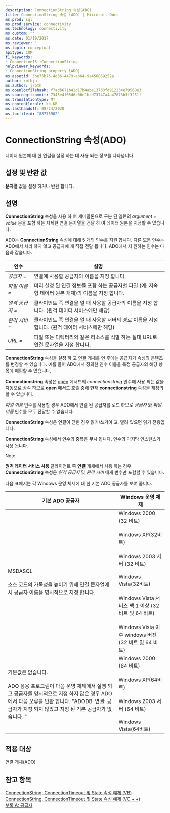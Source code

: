 ```yaml
---
description: ConnectionString 속성(ADO)
title: ConnectionString 속성 (ADO) | Microsoft Docs
ms.prod: sql
ms.prod_service: connectivity
ms.technology: connectivity
ms.custom: ''
ms.date: 01/19/2017
ms.reviewer: ''
ms.topic: conceptual
apitype: COM
f1_keywords:
- Connection15::ConnectionString
helpviewer_keywords:
- ConnectionString property [ADO]
ms.assetid: 3be75b75-4d36-4479-ab64-9a456869252a
author: rothja
ms.author: jroth
ms.openlocfilehash: f7adb671b42d17b4abe13733fd912234e79560e3
ms.sourcegitcommit: 7345e4f05d6c06e1bcd73747a4a47873b3f3251f
ms.translationtype: MT
ms.contentlocale: ko-KR
ms.lasthandoff: 08/24/2020
ms.locfileid: "88775902"
---
```

# <a name="connectionstring-property-ado"></a>ConnectionString 속성(ADO)
데이터 원본에 대 한 연결을 설정 하는 데 사용 되는 정보를 나타냅니다.  
  
## <a name="settings-and-return-values"></a>설정 및 반환 값  
 **문자열** 값을 설정 하거나 반환 합니다.  
  
## <a name="remarks"></a>설명  
 **ConnectionString** 속성을 사용 하 여 세미콜론으로 구분 된 일련의 *argument* *= value* 문을 포함 하는 자세한 연결 문자열을 전달 하 여 데이터 원본을 지정할 수 있습니다.  
  
 ADO는 **ConnectionString** 속성에 대해 5 개의 인수를 지원 합니다. 다른 모든 인수는 ADO에서 처리 하지 않고 공급자에 게 직접 전달 됩니다. ADO에서 지 원하는 인수는 다음과 같습니다.  
  
|인수|설명|  
|--------------|-----------------|  
|*공급자 =*|연결에 사용할 공급자의 이름을 지정 합니다.|  
|*파일 이름 =*|미리 설정 된 연결 정보를 포함 하는 공급자별 파일 (예: 지속형 데이터 원본 개체)의 이름을 지정 합니다.|  
|*원격 공급자 =*|클라이언트 쪽 연결을 열 때 사용할 공급자의 이름을 지정 합니다. (원격 데이터 서비스에만 해당)|  
|*원격 서버 =*|클라이언트 쪽 연결을 열 때 사용할 서버의 경로 이름을 지정 합니다. (원격 데이터 서비스에만 해당)|  
|*URL =*|파일 또는 디렉터리와 같은 리소스를 식별 하는 절대 URL로 연결 문자열을 지정 합니다.|  
  
 **ConnectionString** 속성을 설정 하 고 [연결](./connection-object-ado.md) 개체를 연 후에는 공급자가 속성의 콘텐츠를 변경할 수 있습니다. 예를 들어 ADO에서 정의한 인수 이름을 특정 공급자의 해당 항목에 매핑할 수 있습니다.  
  
 **Connectionstring** 속성은 [open](./open-method-ado-connection.md) 메서드의 *connectionstring* 인수에 사용 되는 값을 자동으로 상속 하므로 **open** 메서드 호출 중에 현재 **connectionstring** 속성을 재정의할 수 있습니다.  
  
 *파일 이름* 인수를 사용할 경우 ADO에서 연결 된 공급자를 로드 하므로 *공급자* 와 *파일 이름* 인수를 모두 전달할 수 없습니다.  
  
 **ConnectionString** 속성은 연결이 닫힌 경우 읽기/쓰기이 고, 열려 있으면 읽기 전용입니다.  
  
 **ConnectionString** 속성에서 인수의 중복은 무시 됩니다. 인수의 마지막 인스턴스가 사용 됩니다.  
  
> [!NOTE]
>  **원격 데이터 서비스 사용** 클라이언트 쪽 **연결** 개체에서 사용 하는 경우 **ConnectionString** 속성은 *원격 공급자* 및 *원격 서버* 매개 변수만 포함할 수 있습니다.  
  
 다음 표에서는 각 Windows 운영 체제에 대 한 기본 ADO 공급자를 보여 줍니다.  
  
|기본 ADO 공급자|Windows 운영 체제|  
|--------------------------|------------------------------|  
|MSDASQL<br /><br /> 소스 코드의 가독성을 높이기 위해 연결 문자열에서 공급자 이름을 명시적으로 지정 합니다.|Windows 2000 (32 비트)<br /><br /> Windows XP(32비트)<br /><br /> Windows 2003 서버 (32 비트)<br /><br /> Windows Vista(32비트)<br /><br /> Windows Vista 서비스 팩 1 이상 (32 비트 및 64 비트)<br /><br /> Windows Vista 이후 windows 버전 (32 비트 및 64 비트)|  
|기본값은 없습니다.<br /><br /> ADO 응용 프로그램이 다음 운영 체제에서 실행 되 고 공급자를 명시적으로 지정 하지 않은 경우 ADO에서 다음 오류를 반환 합니다. "ADODB. 연결: 공급자가 지정 되지 않았고 지정 된 기본 공급자가 없습니다. "|Windows 2000 (64 비트)<br /><br /> Windows XP(64비트)<br /><br /> Windows 2003 서버 (64 비트)<br /><br /> Windows Vista(64비트)|  
  
## <a name="applies-to"></a>적용 대상  
 [연결 개체(ADO)](./connection-object-ado.md)  
  
## <a name="see-also"></a>참고 항목  
 [ConnectionString, ConnectionTimeout 및 State 속성 예제 (VB)](./connectionstring-connectiontimeout-and-state-properties-example-vb.md)   
 [ConnectionString, ConnectionTimeout 및 State 속성 예제 (VC + +)](./connectionstring-connectiontimeout-and-state-properties-example-vc.md)   
 [부록 A: 공급자](../../guide/appendixes/appendix-a-providers.md)